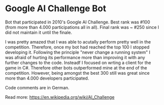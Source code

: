 Google AI Challenge Bot
=======================

Bot that participated in 2010's Google AI Challenge. Best rank was #100 (from more than 4.000 participations all in all). Final rank was ~ #250 since I did not maintain it until the finale.

I was pretty amazed that I was able to acutally perform pretty well in the competition. Therefore, once my bot had reached the top 100 I stopped developing it. Following the principle "never change a running system" I was afraid of hurting its performance more than improving it with any further changes to the code. Insteadf I focused on wrting a client for the game in C#. Therefore other bots outperformed mine at the end of the competition. However, being amongst the best 300 still was great since more than 4.000 developers participated.

Code comments are in German.

Read more: https://en.wikipedia.org/wiki/AI_Challenge
